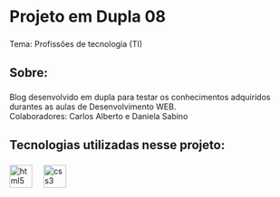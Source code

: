 <h1 align="left">Projeto em Dupla 08</h1>

###

<p align="left">Tema: Profissões de tecnologia (TI)</p>

###

<h2 align="left">Sobre:</h2>

###

<p align="left">Blog desenvolvido em dupla para testar os conhecimentos adquiridos durantes as aulas de Desenvolvimento WEB.<br>Colaboradores: Carlos Alberto e Daniela Sabino</p>

###

<h2 align="left">Tecnologias utilizadas nesse projeto:</h2>

###

<div align="left">
  <img src="https://cdn.jsdelivr.net/gh/devicons/devicon/icons/html5/html5-original.svg" height="40" alt="html5 logo"  />
  <img width="12" />
  <img src="https://cdn.jsdelivr.net/gh/devicons/devicon/icons/css3/css3-original.svg" height="40" alt="css3 logo"  />
</div>

###
